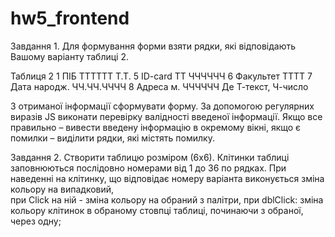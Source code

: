 # hw5_frontend
Завдання 1.  Для формування форми взяти рядки, які відповідають Вашому варіанту таблиці 2.

Таблиця 2
1    ПІБ             ТТТТТТ Т.Т.
5    ID-card         ТТ ЧЧЧЧЧЧ
6    Факультет       ТТТТ
7    Дата народж.    ЧЧ.ЧЧ.ЧЧЧЧ
8    Адреса          м. ЧЧЧЧЧЧ
Де Т-текст, Ч-число 

З отриманої інформації сформувати форму. За допомогою регулярних виразів JS виконати перевірку валідності введеної інформації. 
Якщо все правильно – вивести введену інформацію в окремому вікні, якщо є помилки – виділити рядки, які містять помилку.

Завдання 2. Створити таблицю розміром (6х6). Клітинки таблиці заповнюються послідовно номерами від 1 до 36 по рядках. 
При наведенні на клітинку, що відповідає номеру варіанта виконується зміна кольору на випадковий,  
при Click на ній - зміна кольору на обраний з палітри, 
при dblClick: зміна кольору клітинок в обраному стовпці таблиці, починаючи з обраної, через одну;
